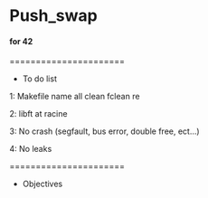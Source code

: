 # Push_swap
#### for 42 
  
======================
+	To do list

1: Makefile
	name
	all
	clean
	fclean
	re

2: libft at racine

3: No crash (segfault, bus error, double free, ect...)

4: No leaks


======================
+	Objectives
